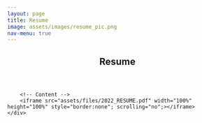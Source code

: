 ```yaml
---
layout: page
title: Resume
image: assets/images/resume_pic.png
nav-menu: true
---
```


<!-- Main -->
<div id="main" class="alt">

<!-- One -->
<section id="one">
	<div class="inner">
		<header class="major">
			<h1>Resume</h1>
		</header>
		
		<!-- Content -->
		<iframe src="assets/files/2022_RESUME.pdf" width="100%" height="100%" style="border:none"; scrolling="no";></iframe>
	</div>
</section>
</div>
